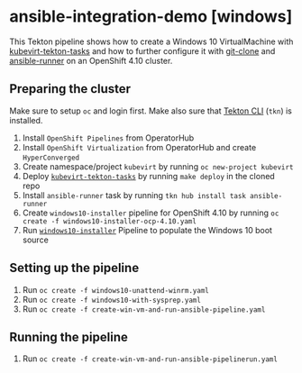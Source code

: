 # ansible-integration-demo [windows]

This Tekton pipeline shows how to create a Windows 10 VirtualMachine with [kubevirt-tekton-tasks](https://github.com/kubevirt/kubevirt-tekton-tasks) and how to further configure it with [git-clone](https://hub.tekton.dev/tekton/task/git-clone) and [ansible-runner](https://hub.tekton.dev/tekton/task/ansible-runner) on an OpenShift 4.10 cluster.

## Preparing the cluster

Make sure to setup `oc` and login first. Make also sure that [Tekton CLI](https://tekton.dev/docs/cli) (`tkn`) is installed.

1. Install `OpenShift Pipelines` from OperatorHub
2. Install `OpenShift Virtualization` from OperatorHub and create `HyperConverged`
3. Create namespace/project `kubevirt` by running `oc new-project kubevirt`
4. Deploy [`kubevirt-tekton-tasks`](https://github.com/kubevirt/kubevirt-tekton-tasks) by running `make deploy` in the cloned repo
5. Install `ansible-runner` task by running `tkn hub install task ansible-runner`
6. Create `windows10-installer` pipeline for OpenShift 4.10 by running `oc create -f windows10-installer-ocp-4.10.yaml`
7. Run [`windows10-installer`](https://github.com/kubevirt/kubevirt-tekton-tasks/tree/main/examples/pipelines/windows10-installer) Pipeline to populate the Windows 10 boot source

## Setting up the pipeline

1. Run `oc create -f windows10-unattend-winrm.yaml`
2. Run `oc create -f windows10-with-sysprep.yaml`
3. Run `oc create -f create-win-vm-and-run-ansible-pipeline.yaml`

## Running the pipeline

1. Run `oc create -f create-win-vm-and-run-ansible-pipelinerun.yaml`
